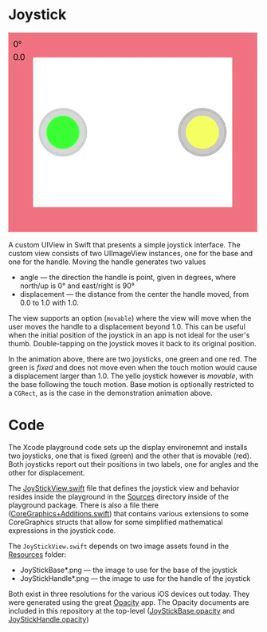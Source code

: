 # Joystick

![](animation.gif)

A custom UIView in Swift that presents a simple joystick interface. The custom view consists of two UIImageView
instances, one for the base and one for the handle. Moving the handle generates two values

* angle — the direction the handle is point, given in degrees, where north/up is 0° and east/right is 90°
* displacement — the distance from the center the handle moved, from 0.0 to 1.0 with 1.0.

The view supports an option (`movable`) where the view will move when the user moves the handle to a
displacement beyond 1.0. This can be useful when the initial position of the joystick in an app is not ideal for
the user's thumb. Double-tapping on the joystick moves it back to its original position.

In the animation above, there are two joysticks, one green and one red. The green is *fixed* and does not move
even when the touch motion would cause a displacement larger than 1.0. The yello joystick however is *movable*,
with the base following the touch motion. Base motion is optionally restricted to a `CGRect`, as is the case in
the demonstration animation above.

# Code

The Xcode playground code sets up the display environemnt and installs two joysticks, one that is fixed (green)
and the other that is movable (red). Both joysticks report out their positions in two labels, one for angles and
the other for displacement.

The [JoyStickView.swift](./Joystick.playground/Sources/JoyStickView.swift) file that defines the joystick view
and behavior resides inside the playground in the [Sources](./Joystick.playground/Sources) directory inside of
the playground package. There is also a file there
([CoreGraphics+Additions.swift](./Joystick.playground/Sources/CoreGraphics+Additions.swift)) that contains
various extensions to some CoreGraphics structs that allow for some simplified mathematical expressions in the
joystick code.

The `JoyStickView.swift` depends on two image assets found in the [Resources](./Joystick.playground/Resources)
folder:

* JoyStickBase*.png — the image to use for the base of the joystick
* JoyStickHandle*.png — the image to use for the handle of the joystick

Both exist in three resolutions for the various iOS devices out today. They were generated using the great
[Opacity](http://likethought.com/opacity/) app. The Opacity documents are included in this repository at
the top-level ([JoyStickBase.opacity](./JoyStickBase.opacity) and
[JoyStickHandle.opacity](./JoyStickHandle.opacity))
